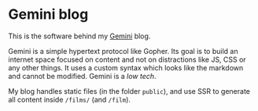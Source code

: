 # Gemini blog

This is the software behind my [Gemini](https://geminiprotocol.net/) blog.

Gemini is a simple hypertext protocol like Gopher.
Its goal is to build an internet space focused on content and not on distractions like JS, CSS or any other things.
It uses a custom syntax which looks like the markdown and cannot be modified.
Gemini is a *low tech*.

My blog handles static files (in the folder `public`), and use SSR to generate all content inside `/films/` (and 
`/film`).
